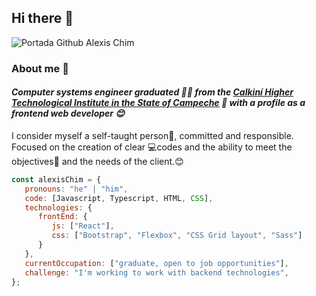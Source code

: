 ## Hi there 👋

![Portada Github Alexis Chim](https://user-images.githubusercontent.com/75916617/227391143-5a5f2984-36a1-430c-99d4-5a1a3208a69d.png)

### About me 🙋
#### <em>Computer systems engineer graduated 👨‍🎓 from the <a href="https://www.itescam.edu.mx/portal/">Calkiní Higher Technological Institute in the State of Campeche</a> 🏫 with a profile as a frontend web developer 😊</br>
</em>

<p>I consider myself a self-taught person🙌, committed and responsible. Focused on the creation of clear 💻codes and the ability to meet the objectives🎯 and the needs of the client.😊</p>

```javascript
const alexisChim = {
   pronouns: "he" | "him",
   code: [Javascript, Typescript, HTML, CSS],
   technologies: {
      frontEnd: {
         js: ["React"],
         css: ["Bootstrap", "Flexbox", "CSS Grid layout", "Sass"]
      }
   },
   currentOccupation: ["graduate, open to job opportunities"],
   challenge: "I'm working to work with backend technologies",
};

